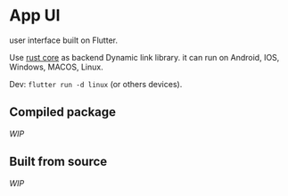 # App UI
user interface built on Flutter.

Use [rust core](../core) as backend Dynamic link library. it can run on Android, IOS, Windows, MACOS, Linux.

Dev: `flutter run -d linux` (or others devices).

## Compiled package
*WIP*

## Built from source
*WIP*
